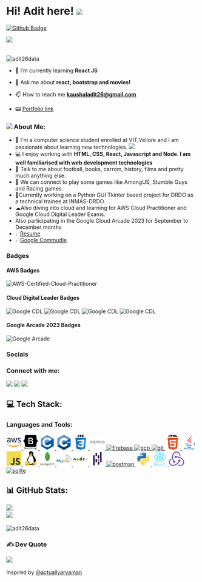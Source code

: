 # Hi! Adit here! <img src="https://em-content.zobj.net/thumbs/240/apple/325/folded-hands_medium-skin-tone_1f64f-1f3fd_1f3fd.png" height="30"/>
[![Github Badge](https://img.shields.io/github/followers/adit26data?style=social)](https://github.com/adit26data)

<p>
<img src="https://user-images.githubusercontent.com/74038190/212746035-d5c61762-973c-44c0-aec7-887f3b7690e3.gif" width="150">
<br><br>
</p>


<p align="left"> <img src="https://komarev.com/ghpvc/?username=adit26data&label=Profile%20views&color=0e75b6&style=flat" alt="adit26data" /> </p>

- 🌱 I’m currently learning **React JS**

- 💬 Ask me about **react, bootstrap and movies!**

- 📫 How to reach me **kaushaladit26@gmail.com**

- 📟 <a href="https://adit26data.github.io/cleanfolio/">Portfolio link</a>

### <img src="https://github.com/TheDudeThatCode/TheDudeThatCode/blob/master/Assets/Developer.gif" width="45" /> About Me:
- 🏦 I'm a computer science student enrolled at VIT,Vellore and I am passionate about learning new technologies.
    <img src="https://media.giphy.com/media/WUlplcMpOCEmTGBtBW/giphy.gif" width="30">
- 💻 I enjoy working with **HTML, CSS, React, Javascript and Node. I am well familiarised with web development technologies**
- 💬 Talk to me about football, books, carrom, history, films and pretty much anything else.
- 👯 We can connect to play some games like AmongUS, Stumble Guys and Racing games.
- 👔Currently working on a Python GUI Tkinter based project for DRDO as a technical trainee at INMAS-DRDO.
- ☁Also diving into cloud and learning for AWS Cloud Practitioner and Google Cloud Digital Leader Exams.
- Also participating in the Google Cloud Arcade 2023 for September to December months
- ☄<a href="https://aditresume.tiiny.site">Resume</a>
- ☄<a href="https://www.commudle.com/users/e4bb7ae1d65a57dd0c7586fa63c844bd">Google Commudle</a>

### Badges
#### AWS Badges
<p>
<img alt="AWS-Certified-Cloud-Practitioner" src="https://images.credly.com/size/680x680/images/73e4a58b-a8ef-41a3-a7db-9183dd269882/image.png" width="150px"/>
</p>

#### Cloud Digital Leader Badges
<p>
<img alt="Google CDL" src="https://cdn.qwiklabs.com/8e%2BkAIqvOauBq2p2%2Fmu%2F0Als3nSv%2B9nl7VGC873FIkQ%3D" width="150px"/> 
<img alt="Google CDL" src="https://cdn.qwiklabs.com/4PKyOWdv7mWo%2FKM2XFCE1UwMLpWR35w7MszVzjcQnPU%3D" width="150px"/>
<img alt="Google CDL" src="https://cdn.qwiklabs.com/S9KWMHq5muzmzc%2Fwk%2Blonu6giR8MR0HbkG0CosB2Ygg%3D" width="150px"/>
<img alt="Google CDL" src="https://cdn.qwiklabs.com/%2BfckvVbPJ%2BOFpCS%2FlDhi%2BpthydzT%2FejEe0tK2ectXTE%3D" width="150px"/>
</p>

#### Google Arcade 2023 Badges
<p>
<img alt="Google Arcade" src="https://cdn.qwiklabs.com/UtDNNBQRuhR1QFO4SEw0%2Bo8NBzUOoMfPbKeOozFOmtM%3D" width="150px"/>
</p>

</p>

### Socials
<h3 align="left">Connect with me:</h3>
<p align="left">
<a href="https://www.facebook.com/people/Adit-Kaushal/pfbid0TLwvCTTVXDkibGFeTYDVgs5nZU78GTWnB8j1jAJBpdwzLcE65Ckf9DUPh9ZvibEcl/"><img src="https://user-images.githubusercontent.com/74038190/235294010-ec412ef5-e3da-4efa-b1d4-0ab4d4638755.gif" width="100"></a>
<a href="https://www.linkedin.com/in/adit-kaushal-34bab221b/"><img src="https://user-images.githubusercontent.com/74038190/235294012-0a55e343-37ad-4b0f-924f-c8431d9d2483.gif" width="100"></a>
<a href="https://www.instagram.com/adit26data/"><img src="https://user-images.githubusercontent.com/74038190/235294013-a33e5c43-a01c-43f6-b44d-a406d8b4ab75.gif" width="100"></a>
</p>

## 💻 Tech Stack:
<h3 align="left">Languages and Tools:</h3>
<p align="left"> <a href="https://aws.amazon.com" target="_blank" rel="noreferrer"> <img src="https://raw.githubusercontent.com/devicons/devicon/master/icons/amazonwebservices/amazonwebservices-original-wordmark.svg" alt="aws" width="40" height="40"/> </a> <a href="https://getbootstrap.com" target="_blank" rel="noreferrer"> <img src="https://raw.githubusercontent.com/devicons/devicon/master/icons/bootstrap/bootstrap-plain-wordmark.svg" alt="bootstrap" width="40" height="40"/> </a> <a href="https://www.cprogramming.com/" target="_blank" rel="noreferrer"> <img src="https://raw.githubusercontent.com/devicons/devicon/master/icons/c/c-original.svg" alt="c" width="40" height="40"/> </a> <a href="https://www.w3schools.com/cpp/" target="_blank" rel="noreferrer"> <img src="https://raw.githubusercontent.com/devicons/devicon/master/icons/cplusplus/cplusplus-original.svg" alt="cplusplus" width="40" height="40"/> </a> <a href="https://www.w3schools.com/css/" target="_blank" rel="noreferrer"> <img src="https://raw.githubusercontent.com/devicons/devicon/master/icons/css3/css3-original-wordmark.svg" alt="css3" width="40" height="40"/> </a> <a href="https://expressjs.com" target="_blank" rel="noreferrer"> <img src="https://raw.githubusercontent.com/devicons/devicon/master/icons/express/express-original-wordmark.svg" alt="express" width="40" height="40"/> </a> <a href="https://firebase.google.com/" target="_blank" rel="noreferrer"> <img src="https://www.vectorlogo.zone/logos/firebase/firebase-icon.svg" alt="firebase" width="40" height="40"/> </a> <a href="https://cloud.google.com" target="_blank" rel="noreferrer"> <img src="https://www.vectorlogo.zone/logos/google_cloud/google_cloud-icon.svg" alt="gcp" width="40" height="40"/> </a> <a href="https://git-scm.com/" target="_blank" rel="noreferrer"> <img src="https://www.vectorlogo.zone/logos/git-scm/git-scm-icon.svg" alt="git" width="40" height="40"/> </a> <a href="https://www.w3.org/html/" target="_blank" rel="noreferrer"> <img src="https://raw.githubusercontent.com/devicons/devicon/master/icons/html5/html5-original-wordmark.svg" alt="html5" width="40" height="40"/> </a> <a href="https://www.java.com" target="_blank" rel="noreferrer"> <img src="https://raw.githubusercontent.com/devicons/devicon/master/icons/java/java-original.svg" alt="java" width="40" height="40"/> </a> <a href="https://developer.mozilla.org/en-US/docs/Web/JavaScript" target="_blank" rel="noreferrer"> <img src="https://raw.githubusercontent.com/devicons/devicon/master/icons/javascript/javascript-original.svg" alt="javascript" width="40" height="40"/> </a> <a href="https://www.linux.org/" target="_blank" rel="noreferrer"> <img src="https://raw.githubusercontent.com/devicons/devicon/master/icons/linux/linux-original.svg" alt="linux" width="40" height="40"/> </a> <a href="https://www.mongodb.com/" target="_blank" rel="noreferrer"> <img src="https://raw.githubusercontent.com/devicons/devicon/master/icons/mongodb/mongodb-original-wordmark.svg" alt="mongodb" width="40" height="40"/> </a> <a href="https://www.mysql.com/" target="_blank" rel="noreferrer"> <img src="https://raw.githubusercontent.com/devicons/devicon/master/icons/mysql/mysql-original-wordmark.svg" alt="mysql" width="40" height="40"/> </a> <a href="https://nodejs.org" target="_blank" rel="noreferrer"> <img src="https://raw.githubusercontent.com/devicons/devicon/master/icons/nodejs/nodejs-original-wordmark.svg" alt="nodejs" width="40" height="40"/> </a> <a href="https://pandas.pydata.org/" target="_blank" rel="noreferrer"> <img src="https://raw.githubusercontent.com/devicons/devicon/2ae2a900d2f041da66e950e4d48052658d850630/icons/pandas/pandas-original.svg" alt="pandas" width="40" height="40"/> </a> <a href="https://postman.com" target="_blank" rel="noreferrer"> <img src="https://www.vectorlogo.zone/logos/getpostman/getpostman-icon.svg" alt="postman" width="40" height="40"/> </a> <a href="https://www.python.org" target="_blank" rel="noreferrer"> <img src="https://raw.githubusercontent.com/devicons/devicon/master/icons/python/python-original.svg" alt="python" width="40" height="40"/> </a> <a href="https://reactjs.org/" target="_blank" rel="noreferrer"> <img src="https://raw.githubusercontent.com/devicons/devicon/master/icons/react/react-original-wordmark.svg" alt="react" width="40" height="40"/> </a> <a href="https://redux.js.org" target="_blank" rel="noreferrer"> <img src="https://raw.githubusercontent.com/devicons/devicon/master/icons/redux/redux-original.svg" alt="redux" width="40" height="40"/> </a> <a href="https://www.sqlite.org/" target="_blank" rel="noreferrer"> <img src="https://www.vectorlogo.zone/logos/sqlite/sqlite-icon.svg" alt="sqlite" width="40" height="40"/> </a> </p>



## 📊 GitHub Stats:
![](https://github-readme-stats.vercel.app/api?username=adit26data&theme=default&hide_border=false&include_all_commits=false&count_private=true)<br/>
![](https://github-readme-stats.vercel.app/api/top-langs/?username=adit26data&theme=default&hide_border=false&include_all_commits=false&count_private=true&layout=compact)


<p><img align="center" src="https://github-readme-streak-stats.herokuapp.com/?user=adit26data&" alt="adit26data" /></p>

### ✍️ Dev Quote


![](https://quotes-github-readme.vercel.app/api?type=horizontal&theme=light)


Inspired by [@actuallyaryaman](https://github.com/actuallyaryaman/actuallyaryaman)

